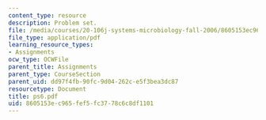 ```yaml
---
content_type: resource
description: Problem set.
file: /media/courses/20-106j-systems-microbiology-fall-2006/8605153ec965fef5fc3778c6c8df1101_ps6.pdf
file_type: application/pdf
learning_resource_types:
- Assignments
ocw_type: OCWFile
parent_title: Assignments
parent_type: CourseSection
parent_uid: dd97f4fb-90fc-9d04-262c-e5f3bea3dc87
resourcetype: Document
title: ps6.pdf
uid: 8605153e-c965-fef5-fc37-78c6c8df1101
---
```

